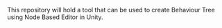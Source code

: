 This repository will hold a tool that can be used to create Behaviour Tree using Node Based Editor in Unity.
